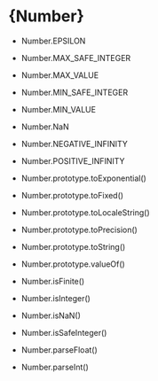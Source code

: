 # {Number}

- Number.EPSILON
- Number.MAX_SAFE_INTEGER
- Number.MAX_VALUE
- Number.MIN_SAFE_INTEGER
- Number.MIN_VALUE
- Number.NaN
- Number.NEGATIVE_INFINITY
- Number.POSITIVE_INFINITY

- Number.prototype.toExponential()
- Number.prototype.toFixed()
- Number.prototype.toLocaleString()
- Number.prototype.toPrecision()
- Number.prototype.toString()
- Number.prototype.valueOf()

- Number.isFinite()
- Number.isInteger()
- Number.isNaN()
- Number.isSafeInteger()
- Number.parseFloat()
- Number.parseInt()